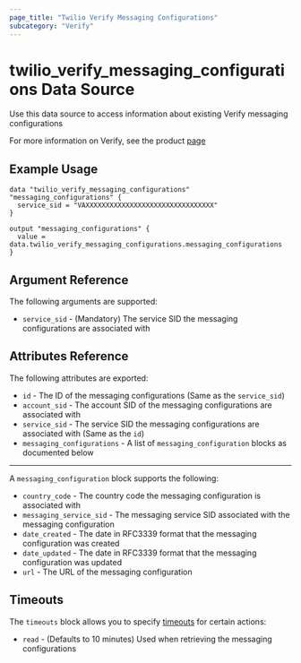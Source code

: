 ```yaml
---
page_title: "Twilio Verify Messaging Configurations"
subcategory: "Verify"
---
```


# twilio_verify_messaging_configurations Data Source

Use this data source to access information about existing Verify messaging configurations

For more information on Verify, see the product [page](https://www.twilio.com/verify)

## Example Usage

```hcl
data "twilio_verify_messaging_configurations" "messaging_configurations" {
  service_sid = "VAXXXXXXXXXXXXXXXXXXXXXXXXXXXXXXXX"
}

output "messaging_configurations" {
  value = data.twilio_verify_messaging_configurations.messaging_configurations
}
```

## Argument Reference

The following arguments are supported:

- `service_sid` - (Mandatory) The service SID the messaging configurations are associated with

## Attributes Reference

The following attributes are exported:

- `id` - The ID of the messaging configurations (Same as the `service_sid`)
- `account_sid` - The account SID of the messaging configurations are associated with
- `service_sid` - The service SID the messaging configurations are associated with (Same as the `id`)
- `messaging_configurations` - A list of `messaging_configuration` blocks as documented below

---

A `messaging_configuration` block supports the following:

- `country_code` - The country code the messaging configuration is associated with
- `messaging_service_sid` - The messaging service SID associated with the messaging configuration
- `date_created` - The date in RFC3339 format that the messaging configuration was created
- `date_updated` - The date in RFC3339 format that the messaging configuration was updated
- `url` - The URL of the messaging configuration

## Timeouts

The `timeouts` block allows you to specify [timeouts](https://www.terraform.io/docs/configurations/resources.html#timeouts) for certain actions:

- `read` - (Defaults to 10 minutes) Used when retrieving the messaging configurations
